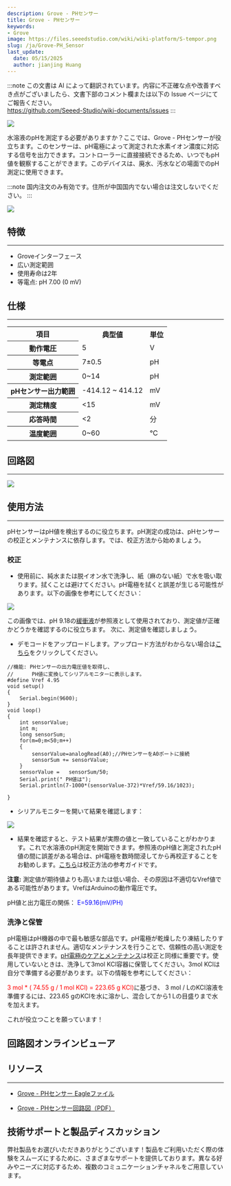 ```yaml
---
description: Grove - PHセンサー
title: Grove - PHセンサー
keywords:
- Grove
image: https://files.seeedstudio.com/wiki/wiki-platform/S-tempor.png
slug: /ja/Grove-PH_Sensor
last_update:
  date: 05/15/2025
  author: jianjing Huang
---
```

:::note
この文書は AI によって翻訳されています。内容に不正確な点や改善すべき点がございましたら、文書下部のコメント欄または以下の Issue ページにてご報告ください。  
https://github.com/Seeed-Studio/wiki-documents/issues
:::

<!-- ---
name: Grove - PHセンサー
category: センサー
bzurl: https://www.seeedstudio.com/Grove-PH-Sensor-p-1564.html
oldwikiname:  Grove - PHセンサー
prodimagename: Phsensor.jpg
surveyurl: https://www.research.net/r/Grove_PH_Sensor
sku:  101020065
--- -->
![](https://files.seeedstudio.com/wiki/Grove-PH_Sensor/img/Phsensor.jpg)

水溶液のpHを測定する必要がありますか？ここでは、Grove - PHセンサーが役立ちます。このセンサーは、pH電極によって測定された水素イオン濃度に対応する信号を出力できます。コントローラーに直接接続できるため、いつでもpH値を観察することができます。このデバイスは、廃水、汚水などの場面でのpH測定に使用できます。

:::note
国内注文のみ有効です。住所が中国国内でない場合は注文しないでください。
:::

[![](https://files.seeedstudio.com/wiki/Seeed-WiKi/docs/images/300px-Get_One_Now_Banner-ragular.png)](https://www.seeedstudio.com/Grove-PH-Sensor-p-1564.html)

## 特徴

---

* Groveインターフェース
* 広い測定範囲
* 使用寿命は2年
* 等電点: pH 7.00 (0 mV)

## 仕様

---
<center>
<table cellspacing="0" width="80%">
  <tbody>
    <tr>
      <th scope="col">項目</th>
      <th scope="col">典型値</th>
      <th scope="col">単位</th>
    </tr>
    <tr>
      <th scope="row">動作電圧</th>
      <td>5</td>
      <td>V</td>
    </tr>
    <tr>
      <th scope="row">等電点</th>
      <td>7±0.5</td>
      <td>pH</td>
    </tr>
    <tr>
      <th scope="row">測定範囲</th>
      <td>0~14</td>
      <td>pH</td>
    </tr>
    <tr>
      <th scope="row">pHセンサー出力範囲</th>
      <td>-414.12 ~ 414.12</td>
      <td>mV</td>
    </tr>
    <tr>
      <th scope="row">測定精度</th>
      <td>&lt;15</td>
      <td>mV</td>
    </tr>
    <tr>
      <th scope="row">応答時間</th>
      <td>&lt;2</td>
      <td>分</td>
    </tr>
    <tr>
      <th scope="row">温度範囲</th>
      <td>0~60</td>
      <td>℃</td>
    </tr>
  </tbody>
</table></center>

## 回路図

---
![](https://files.seeedstudio.com/wiki/Grove-PH_Sensor/img/PH_Sensor_Schematic.jpg)

## 使用方法

---
pHセンサーはpH値を検出するのに役立ちます。pH測定の成功は、pHセンサーの校正とメンテナンスに依存します。では、校正方法から始めましょう。

### 校正

* 使用前に、純水または脱イオン水で洗浄し、紙（麻のない紙）で水を吸い取ります。拭くことは避けてください。pH電極を拭くと誤差が生じる可能性があります。以下の画像を参考にしてください：

![](https://files.seeedstudio.com/wiki/Grove-PH_Sensor/img/PH_Sensor_Usage.jpg)

この画像では、pH 9.18の[緩衝液](http://www.chemguide.co.uk/physical/acidbaseeqia/buffers.html)が参照液として使用されており、測定値が正確かどうかを確認するのに役立ちます。
次に、測定値を確認しましょう。

* デモコードをアップロードします。アップロード方法がわからない場合は[こちら](/ja/Upload_Code)をクリックしてください。

```
//機能: PHセンサーの出力電圧値を取得し、
//      PH値に変換してシリアルモニターに表示します。
#define Vref 4.95
void setup()
{
    Serial.begin(9600);
}
void loop()
{
    int sensorValue;
    int m;
    long sensorSum;
    for(m=0;m<50;m++)
    {
        sensorValue=analogRead(A0);//PHセンサーをA0ポートに接続
        sensorSum += sensorValue;
    }
    sensorValue =   sensorSum/50;
    Serial.print(" PH値は");
    Serial.println(7-1000*(sensorValue-372)*Vref/59.16/1023);

}
```

* シリアルモニターを開いて結果を確認します：

![](https://files.seeedstudio.com/wiki/Grove-PH_Sensor/img/PH_Sensor_result.jpg)

* 結果を確認すると、テスト結果が実際の値と一致していることがわかります。これで水溶液のpH測定を開始できます。参照液のpH値と測定されたpH値の間に誤差がある場合は、pH電極を数時間浸してから再校正することをお勧めします。[こちら](http://www.ehow.com/how_4796148_calibrate-ph-meter.html)は校正方法の参考ガイドです。

**注意:** 測定値が期待値よりも高いまたは低い場合、その原因は不適切なVref値である可能性があります。VrefはArduinoの動作電圧です。

pH値と出力電圧の関係：
<font color="blue">E=59.16(mV/PH)</font>

### 洗浄と保管

pH電極はpH機器の中で最も敏感な部品です。pH電極が乾燥したり凍結したりすることは許されません。適切なメンテナンスを行うことで、信頼性の高い測定を長年提供できます。[pH電極のケアとメンテナンス](http://www.eutechinst.com/techtips/tech-tips26.htm)は校正と同様に重要です。使用していないときは、洗浄して3mol KCl容器に保管してください。3mol KClは自分で準備する必要があります。以下の情報を参考にしてください：

<font color="red">3 mol * ( 74.55 g / 1 mol KCl) = 223.65 g KCl)</font>に基づき、
3 mol / LのKCl溶液を準備するには、223.65 gのKClを水に溶かし、混合してから1 Lの目盛りまで水を加えます。

これが役立つことを願っています！

## 回路図オンラインビューア

<div className="altium-ecad-viewer" data-project-src="https://files.seeedstudio.com/wiki/Grove-PH_Sensor/res/Grove-PH_Sensor_Eagle_File.zip" style={{borderRadius: '0px 0px 4px 4px', height: 500, borderStyle: 'solid', borderWidth: 1, borderColor: 'rgb(241, 241, 241)', overflow: 'hidden', maxWidth: 1280, maxHeight: 700, boxSizing: 'border-box'}}>
</div>

## リソース

---

* [Grove - PHセンサー Eagleファイル](https://files.seeedstudio.com/wiki/Grove-PH_Sensor/res/Grove-PH_Sensor_Eagle_File.zip)

* [Grove - PHセンサー回路図（PDF）](https://files.seeedstudio.com/wiki/Grove-PH_Sensor/res/Grove-PH_Sensor_v1.0.pdf)

## 技術サポートと製品ディスカッション

弊社製品をお選びいただきありがとうございます！製品をご利用いただく際の体験をスムーズにするために、さまざまなサポートを提供しております。異なる好みやニーズに対応するため、複数のコミュニケーションチャネルをご用意しています。

<div class="button_tech_support_container">
<a href="https://forum.seeedstudio.com/" class="button_forum"></a> 
<a href="https://www.seeedstudio.com/contacts" class="button_email"></a>
</div>

<div class="button_tech_support_container">
<a href="https://discord.gg/eWkprNDMU7" class="button_discord"></a> 
<a href="https://github.com/Seeed-Studio/wiki-documents/discussions/69" class="button_discussion"></a>
</div>